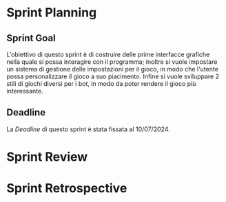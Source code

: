 # Sprint Planning

## Sprint Goal

L'obiettivo di questo sprint è di costruire delle prime interfacce grafiche nella quale 
si possa interagire con il programma; inoltre si vuole impostare un sistema di gestione delle impostazioni
per il gioco, in modo che l'utente possa personalizzare il gioco a suo piacimento. Infine si vuole
sviluppare 2 stili di giochi diversi per i bot, in modo da poter rendere il gioco più interessante.

## Deadline

La _Deadline_ di questo sprint è stata fissata al 10/07/2024.

# Sprint Review


# Sprint Retrospective

